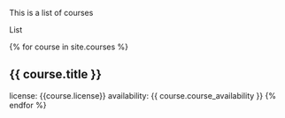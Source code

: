 ---
---

This is a list of courses

List

{% for course in site.courses %}
## {{ course.title }}
license: {{course.license}}
availability: {{ course.course_availability }}
{% endfor %}
